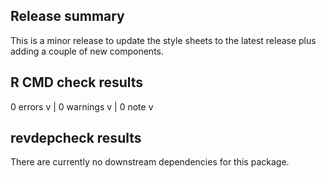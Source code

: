 ## Release summary
This is a minor release to update the style sheets to the latest release plus
adding a couple of new components. 

## R CMD check results
0 errors v | 0 warnings v | 0 note v

## revdepcheck results
There are currently no downstream dependencies for this package.
